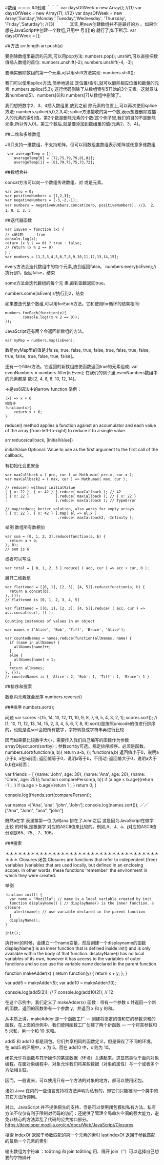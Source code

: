 #数组
＝＝＝
##创建
｀｀｀
var daysOfWeek = new Array(); //{1}
var daysOfWeek = new Array(7); //{2}
var daysOfWeek = new Array('Sunday','Monday','Tuesday','Wednesday', 'Thursday', 'Friday','Saturday'); //{3}
｀｀｀
其实,用new创建数组并不是最好的方 。如果你想在JavaScript中创建一个数组,只用中 号([])的  就行了,如下所示:  var daysOfWeek = [];

##方法
arr.length
arr.push(a)

要删除数组里最后的元素,可以用pop方法:
numbers.pop();
unshift,可以直接把数值插入数组的首位: numbers.unshift(-2);
numbers.unshift(-4, -3);

要确实删除数组的第一个元素,可以用shift方法实现: numbers.shift();

我们可以使用splice方法,简单地通过 定位置/索引,就可以删除相应位置和数量的元素: numbers.splice(5,3);
这行代码删除了从数组索引5开始的3个元素。这就意味着numbers[5]、numbers[6]和 numbers[7]从数组中删除了。

我们想把数字2、3、4插入数组里,放到之前 除元素的位置上,可以再次使用splice方法: numbers.splice(5,0,2,3,4);
splice方法接收的第一个数,表示想要删除或插入的元素的索引值。第2个数是删除元素的个数(这个例子里,我们的目的不是删除元素,所以传入0)。第三个数后,就是要添加到数组里的值(元素2、3、4)。

##二维和多维数组

JS只支持一维数组，不支持矩阵，但可以用数组套数组表示矩阵或任意多维数组
```
 var averageTemp = [];
    averageTemp[0] = [72,75,79,79,81,81];
    averageTemp[1] = [81,79,75,75,73,72];
 ```
##数组合并

concat方法可以向一个数组传递数组、对 或是元素。
```
var zero = 0;
var positiveNumbers = [1,2,3];
var negativeNumbers = [-3,-2,-1];
var numbers = negativeNumbers.concat(zero, positiveNumbers); //3、 2、 1、0、1、2、3
```
##迭代器函数
```
var isEven = function (x) {
// x是2的      true
console.log(x);
return (x % 2 == 0) ? true : false;
// return (x % 2 == 0)
｝；
var numbers = [1,2,3,4,5,6,7,8,9,10,11,12,13,14,15];

```
every方法会迭代数组中的每个元素,直到返回false。
numbers.every(isEven);//执行到1，返回false，结束

some方法会迭代数组的每个元 素,直到函数返回true。

numbers.some(isEven);//执行到2，结束

如果要迭代整个数组,可以用forEach方法。它和使用for循环的结果相同:
```
numbers.forEach(function(x){
        console.log((x % 2 == 0));
});
```
JavaScript还有两个会返回新数组的方法。

```
var myMap = numbers.map(isEven);
```






数组myMap里的值是:[false, true, false, true, false, true, false, true, false, true, false, true, false, true, false]。

还有一个filter方法。它返回的新数组由使函数返回true的元素组成:
var evenNumbers = numbers.filter(isEven);
在我们的例子里,evenNumbers数组中的元素都是 数:[2, 4, 6, 8, 10, 12, 14]。

=>是es6语法中的arrow function
举例：
```
(x) => x + 6
相当于
function(x){
    return x + 6;
}
```
reduce() method applies a function against an accumulator and each value of the array (from left-to-right) to reduce it to a single value.

arr.reduce(callback, [initialValue])

initialValue
Optional. Value to use as the first argument to the first call of the callback。

有初始化会更安全
```
var maxCallback = ( pre, cur ) => Math.max( pre.x, cur.x );
var maxCallback2 = ( max, cur ) => Math.max( max, cur );

// reduce() without initialValue
[ { x: 22 }, { x: 42 } ].reduce( maxCallback ); // 42
[ { x: 22 }            ].reduce( maxCallback ); // { x: 22 }
[                      ].reduce( maxCallback ); // TypeError

// map/reduce; better solution, also works for empty arrays
[ { x: 22 }, { x: 42 } ].map( el => el.x )
                        .reduce( maxCallback2, -Infinity );
```
举例
数组所有数相加
```
var sum = [0, 1, 2, 3].reduce(function(a, b) {
  return a + b;
}, 0);
// sum is 6
```
或者可以写成
```
var total = [ 0, 1, 2, 3 ].reduce( ( acc, cur ) => acc + cur, 0 );
```
展开二维数组
```
var flattened = [[0, 1], [2, 3], [4, 5]].reduce(function(a, b) {
  return a.concat(b);
}, []);
// flattened is [0, 1, 2, 3, 4, 5]

var flattened = [[0, 1], [2, 3], [4, 5]].reduce( ( acc, cur ) => acc.concat(cur), [] );

Counting instances of values in an object

var names = ['Alice', 'Bob', 'Tiff', 'Bruce', 'Alice'];

var countedNames = names.reduce(function(allNames, name) {
  if (name in allNames) {
    allNames[name]++;
  }
  else {
    allNames[name] = 1;
  }
  return allNames;
}, {});
// countedNames is { 'Alice': 2, 'Bob': 1, 'Tiff': 1, 'Bruce': 1 }
```
##排序和搜索

数组内元素就会反序
numbers.reverse()

###排序
numbers.sort();

问题
var scores =[15, 14, 13, 12, 11, 10, 9, 8, 7, 6, 5, 4, 3, 2, 1];
scores.sort();
// [1, 10, 11, 12, 13, 14, 15, 2, 3, 4, 5, 6, 7, 8, 9]
sort()是按照unicode的值进行排序的，也就是说sort会把所有数字，字符转换成字符串再进行比较

因而如果要比较数字大小，需要传入我们自己编写的函数作为参数
arrayObject.sort(sortby)；参数sortby可选。规定排序顺序。必须是函数。
numbers.sort(function(a, b){
        return a-b;
});
function(a,b)
返回值小于0，说明a小于b, a在b前面;
返回值等于0，说明a等于b，不用动;
返回值大于0，说明a大于b,b在a前面；

var friends = [
        {name: 'John', age: 30},
        {name: 'Ana', age: 20},
        {name: 'Chris', age: 25}];
function comparePerson(a, b){
        if (a.age < b.age){return -1； }
        if (a.age > b.age){return 1；}
        return 0; }

console.log(friends.sort(comparePerson));

var names =['Ana', 'ana', 'john', 'John'];
    console.log(names.sort());
／／  ["Ana", "John", "ana", "john"]

既然a在字 表里排第一位,为何ana 排在了John之后  这是因为JavaScript在做字 比较 的时候,是根据字 对应的ASCII值来比较的。例如,A、J、a、j对应的ASCII值分别是65、75、 7、106。

###搜索

＊＊＊＊＊＊＊＊＊＊＊＊＊＊＊＊＊＊＊＊＊＊＊＊＊＊＊＊＊＊＊＊＊＊＊＊＊＊＊
Closures 闭包
Closures are functions that refer to independent (free) variables (variables that are used locally, but defined in an enclosing scope). In other words, these functions 'remember' the environment in which they were created.

举例
```
function init() {
  var name = "Mozilla"; // name is a local variable created by init
  function displayName() { // displayName() is the inner function, a closure
    alert(name); // use variable declared in the parent function
  }
  displayName();
}

init();
```
执行init的时候，会建立一个name变量，然后创建一个displayname的函数
displayName() is an inner function that is defined inside init() and is only available within the body of that function. displayName() has no local variables of its own, however it has access to the variables of outer functions and so can use the variable name declared in the parent function.

function makeAdder(x) {
  return function(y) {
    return x + y;
  };
}

var add5 = makeAdder(5);
var add10 = makeAdder(10);

console.log(add5(2));  // 7
console.log(add10(2)); // 12

在这个示例中，我们定义了 makeAdder(x) 函数：带有一个参数 x 并返回一个新的函数。返回的函数带有一个参数 y，并返回 x 和 y 的和。

从本质上讲，makeAdder 是一个函数工厂 — 创建将指定的值和它的参数求和的函数，在上面的示例中，我们使用函数工厂创建了两个新函数 — 一个将其参数和 5 求和，另一个和 10 求和。

add5 和 add10 都是闭包。它们共享相同的函数定义，但是保存了不同的环境。在 add5 的环境中，x 为 5。而在 add10 中，x 则为 10。

闭包允许将函数与其所操作的某些数据（环境）关连起来。这显然类似于面向对象编程。在面对象编程中，对象允许我们将某些数据（对象的属性）与一个或者多个方法相关联。

因而，一般说来，可以使用只有一个方法的对象的地方，都可以使用闭包。

诸如 Java 在内的一些语言支持将方法声明为私有的，即它们只能被同一个类中的其它方法所调用。

对此，JavaScript 并不提供原生的支持，但是可以使用闭包模拟私有方法。私有方法不仅仅有利于限制对代码的访问：还提供了管理全局命名空间的强大能力，避免非核心的方法弄乱了代码的公共接口部分。
https://developer.mozilla.org/cn/docs/Web/JavaScript/Closures

搜索
indexOf 返回于参数匹配的第一个元素的索引
lastIndexOf 返回于参数匹配的最后一个元素的索引

输出数组为字符串 ：toString 和 join
toString 用、隔开
join（‘’）可以选择自己想要的字符隔开
